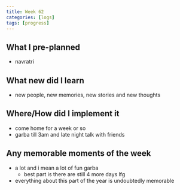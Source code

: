 ```yaml
---
title: Week 62
categories: [logs]
tags: [progress]
---
```


## What I pre-planned

- navratri

## What new did I learn

- new people, new memories, new stories and new thoughts

## Where/How did I implement it

- come home for a week or so
- garba till 3am and late night talk with friends

## Any memorable moments of the week

- a lot and i mean a lot of fun garba
  - best part is there are still 4 more days lfg
- everything about this part of the year is undoubtedly memorable